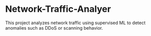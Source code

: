 # Network-Traffic-Analyer
This project analyzes network traffic using supervised ML to detect anomalies such as DDoS or scanning behavior.  
